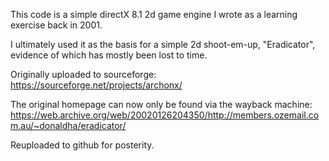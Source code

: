 This code is a simple directX 8.1 2d game engine I wrote as a learning exercise back in 2001.

I ultimately used it as the basis for a simple 2d shoot-em-up, "Eradicator", evidence of which has mostly been lost to time.

Originally uploaded to sourceforge: https://sourceforge.net/projects/archonx/

The original homepage can now only be found via the wayback machine: https://web.archive.org/web/20020126204350/http://members.ozemail.com.au/~donaldha/eradicator/

Reuploaded to github for posterity.
